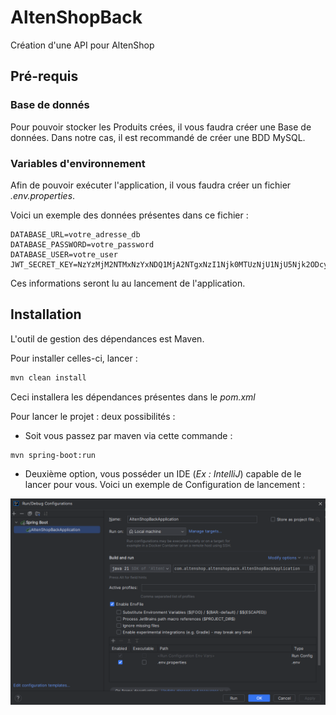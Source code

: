 # AltenShopBack

Création d'une API pour AltenShop

## Pré-requis

### Base de donnés

Pour pouvoir stocker les Produits crées, il vous faudra créer une Base de données. Dans notre cas, il est recommandé de créer une BDD MySQL.

### Variables d'environnement

Afin de pouvoir exécuter l'application, il vous faudra créer un fichier *.env.properties*.

Voici un exemple des données présentes dans ce fichier :

```
DATABASE_URL=votre_adresse_db
DATABASE_PASSWORD=votre_password
DATABASE_USER=votre_user
JWT_SECRET_KEY=NzYzMjM2NTMxNzYxNDQ1MjA2NTgxNzI1Njk0MTUzNjU1NjU5Njk2ODcyNjMzNzU1MTYxNjE3OTUzNTM3NzU3
```
Ces informations seront lu au lancement de l'application.

## Installation

L'outil de gestion des dépendances est Maven.

Pour installer celles-ci, lancer :

```bash
mvn clean install
```

Ceci installera les dépendances présentes dans le *pom.xml*

Pour lancer le projet : deux possibilités :

* Soit vous passez par maven via cette commande :

```bash
mvn spring-boot:run
```

* Deuxième option, vous posséder un IDE (*Ex : IntelliJ*) capable de le lancer pour vous. Voici un exemple de Configuration de lancement :

![Configuration de lancement](src/main/resources/static/configuration.png)

